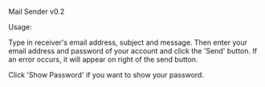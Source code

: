 Mail Sender v0.2

Usage:

Type in receiver's email address, subject and message.
Then enter your email address and password of your account
and click the 'Send' button. If an error occurs, it will
appear on right of the send button.

Click 'Show Password' if you want to show your password.
